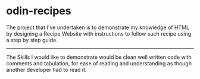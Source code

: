 # odin-recipes
The project that I've undertaken is to demonstrate my knowledge of HTML
by designing a Recipe Website with instructions to follow such recipe using a step by step guide.
*               *               *               *               *               *           *
The Skills I would like to demonstrate would be clean well written code with comments and tabulation,
for ease of reading and understanding as though another developer had to read it.